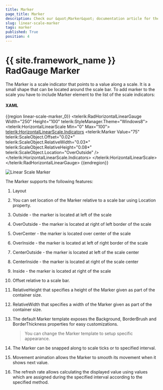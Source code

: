 ```yaml
---
title: Marker
page_title: Marker
description: Check our &quot;Marker&quot; documentation article for the RadGauge {{ site.framework_name }} control.
slug: linear-scale-marker
tags: marker
published: True
position: 4
---
```


# {{ site.framework_name }} RadGauge Marker

The Marker is a scale indicator that points to a value along a scale. It is a small shape that can be located around the scale bar. To add marker to the scale you have to include Marker element to the list of the scale indicators:

#### __XAML__
{{region linear-scale-marker_0}}
	<telerik:RadHorizontalLinearGauge Width="250" Height="100" telerik:StyleManager.Theme="Windows8">
	    <telerik:HorizontalLinearScale Min="0" Max="100">
	        <telerik:HorizontalLinearScale.Indicators>
	            <telerik:Marker  Value="75"
	                             telerik:ScaleObject.Offset="0.02*"
	                             telerik:ScaleObject.RelativeWidth="0.03*"
	                             telerik:ScaleObject.RelativeHeight="0.08*" 
	                             telerik:ScaleObject.Location="OverOutside" />
	        </telerik:HorizontalLinearScale.Indicators>
	    </telerik:HorizontalLinearScale>
	</telerik:RadHorizontalLinearGauge>
{{endregion}}

![Linear Scale Marker](images/LinearScaleMarker.png)

The Marker supports the following features:

1. Layout 

2. You can set location of the Marker relative to a scale bar using Location property.

3. Outside - the marker is located at left of the scale

4. OverOutside - the marker is located at right of left border of the scale

5. OverCenter - the marker is located over center of the scale

6. OverInside - the marker is located at left of right border of the scale

7. CenterOutside - the marker is located at left of the scale center

8. CenterInside - the marker is located at right of the scale center

9. Inside - the marker is located at right of the scale

10. Offset relative to a scale bar.

11. RelativeHeight that specifies a height of the Marker given as part of the container size.

12. RelativeWidth that specifies a width of the Marker given as part of the container size.

13. The default Marker template exposes the Background, BorderBrush and BorderThickness properties for easy customizations.           

	>You can change the Marker template to setup specific appearance.

14. The Marker can be snapped along to scale ticks or to specified interval.

15. Movement animation allows the Marker to smooth its movement when it shows next value.

16. The refresh rate allows calculating the displayed value using values which are assigned during the specified interval according to the specified method.
